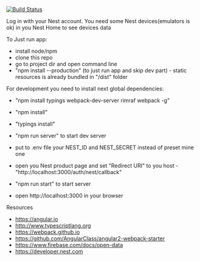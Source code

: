 [![Build Status](https://travis-ci.org/vdavyskiba/smart-home-dashboard.svg?branch=master)](https://travis-ci.org/vdavyskiba/smart-home-dashboard)

Log in with your Nest account. 
You need some Nest devices(emulators is ok) in you Nest Home to see devices data

To Just run app:
- install node/npm
- clone this repo
- go to project dir and open command line
- "npm install --production" (to just run app and skip dev part) - static resources is already bundled in "/dist" folder

For development you need to install next global dependencies:
 
- "npm install typings webpack-dev-server rimraf webpack -g"
- "npm install"
- "typings install"
- "npm run server" to start dev server

- put to .env file your NEST_ID and NEST_SECRET instead of preset mine one
- open you Nest product page and set "Redirect URI" to you host - "http://localhost:3000/auth/nest/callback"
- "npm run start" to start server
- open http://localhost:3000 in your browser

Resources

- https://angular.io
- http://www.typescriptlang.org
- https://webpack.github.io
- https://github.com/AngularClass/angular2-webpack-starter
- https://www.firebase.com/docs/open-data
- https://developer.nest.com
